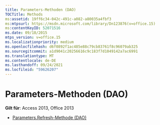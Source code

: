 ```yaml
---
title: Parameters-Methoden (DAO)
TOCTitle: Methods
ms:assetid: 19ff6c34-042c-491c-a082-a80035a4fbf3
ms:mtpsurl: https://msdn.microsoft.com/library/Dn123876(v=office.15)
ms:contentKeyID: 52071516
ms.date: 09/18/2015
mtps_version: v=office.15
ms.localizationpriority: medium
ms.openlocfilehash: d6f0892f1ac485e88c79cb83761f8c96079ab325
ms.sourcegitcommit: a1d9041c20256616c9c183f7d1049142a7ac6991
ms.translationtype: MT
ms.contentlocale: de-DE
ms.lasthandoff: 09/24/2021
ms.locfileid: "59626207"
---
```

# <a name="parameters-methods-dao"></a>Parameters-Methoden (DAO)

**Gilt für**: Access 2013, Office 2013

- [Parameters.Refresh-Methode (DAO)](parameters-refresh-method-dao.md)

